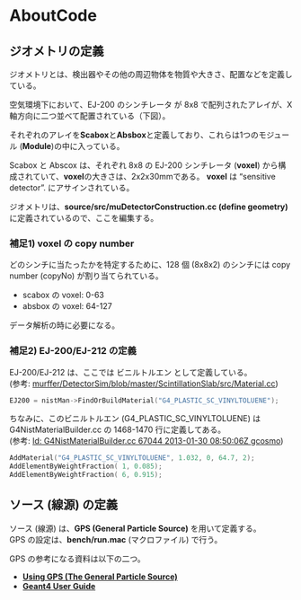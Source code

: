 # AboutCode 


## ジオメトリの定義

ジオメトリとは、検出器やその他の周辺物体を物質や大きさ、配置などを定義している。

空気環境下において、EJ-200 のシンチレータ が 8x8 で配列されたアレイが、X軸方向に二つ並べて配置されている（下図）。


それぞれのアレイを**Scabox**と**Absbox**と定義しており、これらは1つのモジュール (**Module**)の中に入っている。

 Scabox と Abscox は、それぞれ 8x8 の EJ-200 シンチレータ (**voxel**) から構成されていて、**voxel**の大きさは、2x2x30mmである。
**voxel** は “sensitive detector”. にアサインされている。

ジオメトリは、**source/src/muDetectorConstruction.cc (define geometry)** に定義されているので、ここを編集する。

### 補足1) voxel の copy number 

どのシンチに当たったかを特定するために、128 個 (8x8x2) のシンチには copy number (copyNo) が割り当てられている。  

 - scabox の voxel: 0-63
 - absbox の voxel: 64-127

データ解析の時に必要になる。

### 補足2) EJ-200/EJ-212 の定義


EJ-200/EJ-212 は、ここでは ビニルトルエン として定義している。  
(参考: [murffer/DetectorSim/blob/master/ScintillationSlab/src/Material.cc](https://github.com/murffer/DetectorSim/blob/master/ScintillationSlab/src/Material.cc))  

```muDetectorConstruction.cc
EJ200 = nistMan->FindOrBuildMaterial("G4_PLASTIC_SC_VINYLTOLUENE");
```

ちなみに、このビニルトルエン (G4\_PLASTIC\_SC\_VINYLTOLUENE) は  G4NistMaterialBuilder.cc の 1468-1470 行に定義してある。  
(参考: [Id: G4NistMaterialBuilder.cc 67044 2013-01-30 08:50:06Z gcosmo](http://www.apc.univ-paris7.fr/~franco/g4doxy/html/G4NistMaterialBuilder_8cc-source.html))

```G4NistMaterialBuilder.cc
AddMaterial("G4_PLASTIC_SC_VINYLTOLUENE", 1.032, 0, 64.7, 2);
AddElementByWeightFraction( 1, 0.085);
AddElementByWeightFraction( 6, 0.915);
```


## ソース (線源) の定義

 
 ソース (線源) は、**GPS (General Particle Source)** を用いて定義する。  
 GPS の設定は、**bench/run.mac** (マクロファイル) で行う。
 
 GPS の参考になる資料は以下の二つ。
 
 - **[Using GPS (The General Particle Source)](http://nngroup.physics.sunysb.edu/captain/reference/master/detSim/dox/detSimGPS.html)**  
- **[Geant4 User Guide](ftp://ftp.iij.ad.jp/pub/linux/gentoo/distfiles/BookForAppliDev-4.10.2.pdf)**

